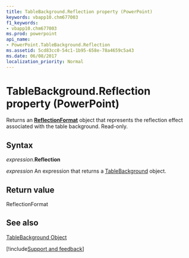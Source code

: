 ```yaml
---
title: TableBackground.Reflection property (PowerPoint)
keywords: vbapp10.chm677003
f1_keywords:
- vbapp10.chm677003
ms.prod: powerpoint
api_name:
- PowerPoint.TableBackground.Reflection
ms.assetid: 5cd83cc0-54c1-1b95-658e-78a4659c5a43
ms.date: 06/08/2017
localization_priority: Normal
---
```



# TableBackground.Reflection property (PowerPoint)

Returns an  **[ReflectionFormat](Office.ReflectionFormat.md)** object that represents the reflection effect associated with the table background. Read-only.


## Syntax

_expression_.**Reflection**

 _expression_ An expression that returns a [TableBackground](PowerPoint.TableBackground.md) object.


## Return value

ReflectionFormat


## See also


[TableBackground Object](PowerPoint.TableBackground.md)

[!include[Support and feedback](~/includes/feedback-boilerplate.md)]